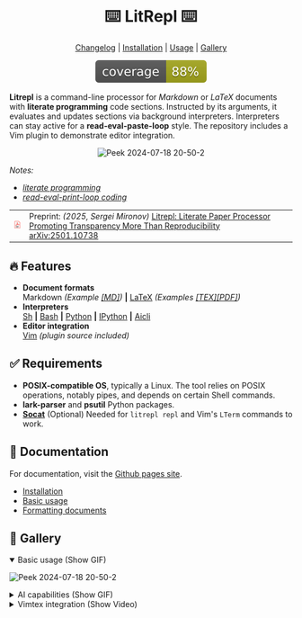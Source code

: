 <div align="center">
<h1>
⌨️ LitRepl ⌨️
</h1>

[Changelog](./CHANGELOG.md) | [Installation](https://sergei-mironov.github.io/litrepl/installation) | [Usage](https://sergei-mironov.github.io/litrepl/usage/general-concepts/) | [Gallery](#-gallery)

[![](./img/coverage.svg)](#-coverage-report)
</div>

<!--
``` python
!cat docs/index.md | sed '/^\#/d;/^$/d'
```
-->
<!--result-->
**Litrepl** is a command-line processor for *Markdown* or *LaTeX* documents with
**literate programming** code sections. Instructed by its arguments, it
evaluates and updates sections via background interpreters. Interpreters can
stay active for a **read-eval-paste-loop** style. The repository includes a Vim
plugin to demonstrate editor integration.
<!--noresult-->

<div align="center">

![Peek 2024-07-18 20-50-2](https://github.com/user-attachments/assets/8e2b2c8c-3412-4bf6-b75d-d5bd1adaf7ea)

</div>


_Notes:_
* _[literate programming](https://en.wikipedia.org/wiki/Literate_programming)_
* _[read-eval-print-loop coding](https://en.wikipedia.org/wiki/Read%E2%80%93eval%E2%80%93print_loop)_


<table border="0">
  <tr>
    <td>
      <a href="https://arxiv.org/abs/2501.10738">
        <img src="img/adobe_pdf.png" alt="PDF Icon">
      </a>
    </td>
    <td>
      Preprint: <i>(2025, Sergei Mironov)</i>
      <ins>Litrepl: Literate Paper Processor Promoting Transparency More Than Reproducibility</ins>
      <a href="https://arxiv.org/abs/2501.10738">arXiv:2501.10738</a>
    </td>
  </tr>
</table>

🔥 Features
-----------

* **Document formats** <br/>
  Markdown _(Example [[MD]](./doc/example.md))_ **|**
  [LaTeX](https://www.latex-project.org/)
  _(Examples [[TEX]](./doc/example.tex)[[PDF]](./doc/example.pdf))_
* **Interpreters** <br/>
  [Sh](https://en.wikipedia.org/wiki/Bourne_shell) **|**
  [Bash](https://www.gnu.org/software/bash/) **|**
  [Python](https://www.python.org/) **|**
  [IPython](https://ipython.org/) **|**
  [Aicli](https://github.com/sergei-mironov/aicli)
* **Editor integration** <br/>
  [Vim](https://www.vim.org/scripts/script.php?script_id=6117) _(plugin source included)_

✅ Requirements
---------------

* **POSIX-compatible OS**, typically a Linux. The tool relies on POSIX
  operations, notably pipes, and depends on certain Shell commands.
* **lark-parser** and **psutil** Python packages.
* **[Socat](http://www.dest-unreach.org/socat/)** (Optional) Needed for
  `litrepl repl` and Vim's `LTerm` commands to work.

🚀 Documentation
----------------

For documentation, visit the
[Github pages site](https://sergei-mironov.github.io/litrepl/).

* [Installation](https://sergei-mironov.github.io/litrepl/installation/)
* [Basic usage](https://sergei-mironov.github.io/litrepl/usage/general-concepts/)
* [Formatting documents](https://sergei-mironov.github.io/litrepl/usage/formatting/)

🎥 Gallery
----------

<details open>
<summary>Basic usage (Show GIF)</summary>

![Peek 2024-07-18 20-50-2](https://github.com/user-attachments/assets/8e2b2c8c-3412-4bf6-b75d-d5bd1adaf7ea)

</details>

<details>
<summary>AI capabilities (Show GIF)</summary>

![Peek 2024-11-28 20-48](https://github.com/user-attachments/assets/c91e6ac5-4230-47ad-b1bd-12b3d4d5f7f6)

</details>


<details>
<summary>Vimtex integration (Show Video)</summary>

We utilize LitRepl alongside the [Vimtex](https://github.com/lervag/vimtex) plugin to edit and
preview LaTeX documents instantly.

<video controls src="https://user-images.githubusercontent.com/4477729/187065835-3302e93e-6fec-48a0-841d-97986636a347.mp4" muted="true"></video>

</details>


